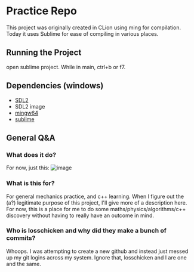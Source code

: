 # Practice Repo

This project was originally created in CLion using ming for compilation. Today it uses Sublime for ease of compiling in various places.

## Running the Project

open sublime project. While in main, ctrl+b or f7.

## Dependencies (windows)

- [SDL2](https://www.libsdl.org/)
- SDL2 image
- [mingw64](https://www.youtube.com/redirect?event=video_description&redir_token=QUFFLUhqbWM3NzlSTEFlZ2tyOE1uM2hEbHRvYVpBOTJJQXxBQ3Jtc0tuYzdIU2tCRUVkUktMQUk2RDZZN3VWN2s5bTVralR6NUN3Sm0xUlpOUHFMazNpTDlMREZDQ192cGpRX1F1UkRPSXUweUFTWklhUnpLM3hEakEtdXZYV3VoN1M1a3VoS1RYNUlncjdFVk9vYmp2OVBhRQ&q=https%3A%2F%2Fsourceforge.net%2Fprojects%2Fmingw-w64%2Ffiles%2FToolchains%2520targetting%2520Win64%2FPersonal%2520Builds%2Fmingw-builds%2F8.1.0%2Fthreads-win32%2Fseh%2Fx86_64-8.1.0-release-win32-seh-rt_v6-rev0.7z%2Fdownload&v=KsG6dJlLBDw)
- [sublime](https://www.youtube.com/redirect?event=video_description&redir_token=QUFFLUhqbjFVTVVzM0JPVlJWUnRfWVVOOE1EOWozTDBlUXxBQ3Jtc0trZUp4UEZlcjVDeDhqRlBnZmJ1WEdqOGJzcWVWVy1GYXFLbVBFdlR0MlFzRzBjYnhDSG8wbzJybHhsTmxDQWZlNXMxbldpdC0wb3VZc1dHR1RycHh0bWN1eGl1ellLY1N1UkRBRnQ4XzBOMlU5N2V3dw&q=https%3A%2F%2Fwww.sublimetext.com%2F3&v=KsG6dJlLBDw)


## General Q&A

### What does it do?

For now, just this:
![image](https://github.com/carnationcrab/zen-garden/assets/29442090/6a5f184b-39b2-4bb3-bcf3-2d776f3dac08)

### What is this for?

For general mechanics practice, and c++ learning. When I figure out the (a?) legitimate purpose of this project, I'll give more of a description here. For now, this is a place for me to do some maths/physics/algorithms/c++ discovery without having to really have an outcome in mind.

### Who is losschicken and why did they make a bunch of commits?

Whoops. I was attempting to create a new github and instead just messed up my git logins across my system. Ignore that, losschicken and I are one and the same.
